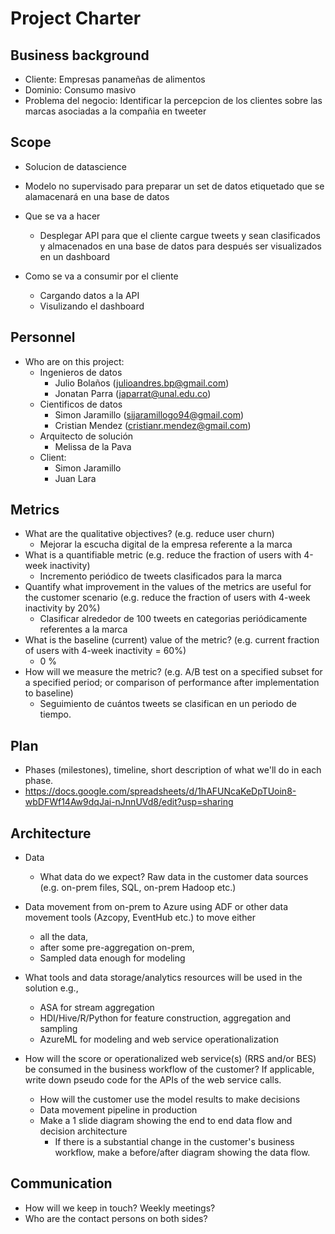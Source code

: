 # Project Charter

## Business background

* Cliente: Empresas panameñas de alimentos
* Dominio: Consumo masivo
* Problema del negocio: Identificar la percepcion de los clientes sobre las marcas asociadas a la compañia en tweeter  

## Scope
* Solucion de datascience
* Modelo no supervisado para preparar un set de datos etiquetado que se alamacenará en una base de datos 

* Que se va a hacer
	* Desplegar API para que el cliente cargue tweets y sean clasificados y almacenados en una base de datos para después ser visualizados en un dashboard

* Como se va a consumir por el cliente
	* Cargando datos a la API
	* Visulizando el dashboard

## Personnel
* Who are on this project:
	* Ingenieros de datos
		* Julio Bolaños (julioandres.bp@gmail.com) 
		* Jonatan Parra (japarrat@unal.edu.co)
	* Cientificos de datos
		* Simon Jaramillo (sijaramillogo94@gmail.com)
		* Cristian Mendez (cristianr.mendez@gmail.com)
	* Arquitecto de solución
		* Melissa de la Pava  	  
	* Client:
		* Simon Jaramillo
		* Juan Lara
	
## Metrics
* What are the qualitative objectives? (e.g. reduce user churn)
	* Mejorar la escucha digital de la empresa referente a la marca
* What is a quantifiable metric  (e.g. reduce the fraction of users with 4-week inactivity)
	* Incremento periódico de tweets clasificados para la marca 
* Quantify what improvement in the values of the metrics are useful for the customer scenario (e.g. reduce the  fraction of users with 4-week inactivity by 20%) 
	* Clasificar alrededor de 100 tweets en categorias periódicamente referentes a la marca 	 
* What is the baseline (current) value of the metric? (e.g. current fraction of users with 4-week inactivity = 60%)
	* 0 % 	 
* How will we measure the metric? (e.g. A/B test on a specified subset for a specified period; or comparison of performance after implementation to baseline)
	* Seguimiento de cuántos tweets se clasifican en un periodo de tiempo.	 

## Plan
* Phases (milestones), timeline, short description of what we'll do in each phase.
* https://docs.google.com/spreadsheets/d/1hAFUNcaKeDpTUoin8-wbDFWf14Aw9dqJai-nJnnUVd8/edit?usp=sharing


## Architecture
* Data
  * What data do we expect? Raw data in the customer data sources (e.g. on-prem files, SQL, on-prem Hadoop etc.)
* Data movement from on-prem to Azure using ADF or other data movement tools (Azcopy, EventHub etc.) to move either
  * all the data, 
  * after some pre-aggregation on-prem,
  * Sampled data enough for modeling 

* What tools and data storage/analytics resources will be used in the solution e.g.,
  * ASA for stream aggregation
  * HDI/Hive/R/Python for feature construction, aggregation and sampling
  * AzureML for modeling and web service operationalization
* How will the score or operationalized web service(s) (RRS and/or BES) be consumed in the business workflow of the customer? If applicable, write down pseudo code for the APIs of the web service calls.
  * How will the customer use the model results to make decisions
  * Data movement pipeline in production
  * Make a 1 slide diagram showing the end to end data flow and decision architecture
    * If there is a substantial change in the customer's business workflow, make a before/after diagram showing the data flow.

## Communication
* How will we keep in touch? Weekly meetings?
* Who are the contact persons on both sides?
